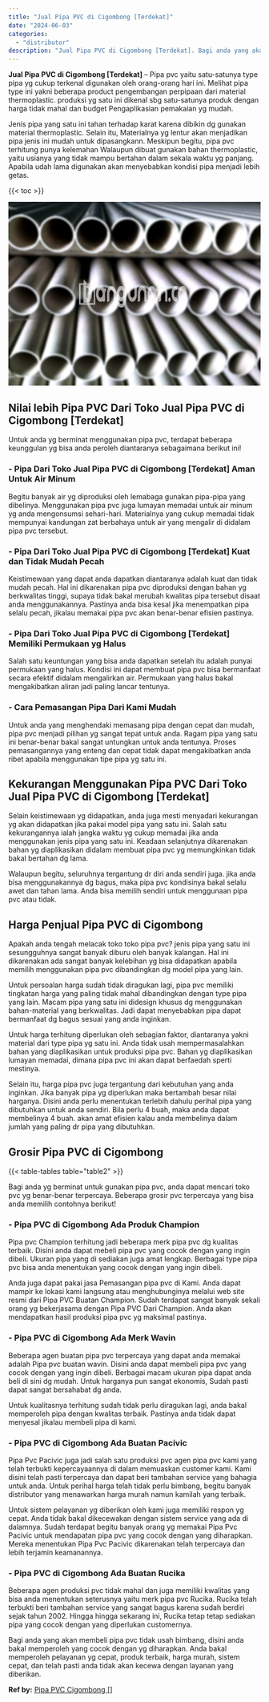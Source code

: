 ```yaml
---
title: "Jual Pipa PVC di Cigombong [Terdekat]"
date: "2024-06-03"
categories: 
  - "distributor"
description: "Jual Pipa PVC di Cigombong [Terdekat]. Bagi anda yang akan membeli pipa pvc tidak usah bimbang, disini anda bakal memperoleh yang cocok dengan yg diharapkan...."
---
```


**Jual Pipa PVC di Cigombong \[Terdekat\]** – Pipa pvc yaitu satu-satunya type pipa yg cukup terkenal digunakan oleh orang-orang hari ini. Melihat pipa type ini yakni beberapa product pengembangan perpipaan dari material thermoplastic. produksi yg satu ini dikenal sbg satu-satunya produk dengan harga tidak mahal dan budget Pengaplikasian pemakaian yg mudah.

Jenis pipa yang satu ini tahan terhadap karat karena dibikin dg gunakan material thermoplastic. Selain itu, Materialnya yg lentur akan menjadikan pipa jenis ini mudah untuk dipasangkann. Meskipun begitu, pipa pvc terhitung punya kelemahan Walaupun dibuat gunakan bahan thermoplastic, yaitu usianya yang tidak mampu bertahan dalam sekala waktu yg panjang. Apabila udah lama digunakan akan menyebabkan kondisi pipa menjadi lebih getas.

{{< toc >}}

![Jual Pipa PVC di Cigombong [Terdekat]](/images/jaul-pipa-pvc-62.png)

## Nilai lebih Pipa PVC Dari Toko Jual Pipa PVC di Cigombong \[Terdekat\]

Untuk anda yg berminat menggunakan pipa pvc, terdapat beberapa keunggulan yg bisa anda peroleh diantaranya sebagaimana berikut ini!

### \- Pipa Dari Toko Jual Pipa PVC di Cigombong \[Terdekat\] Aman Untuk Air Minum

Begitu banyak air yg diproduksi oleh lemabaga gunakan pipa-pipa yang dibelinya. Menggunakan pipa pvc juga lumayan memadai untuk air minum yg anda mengonsumsi sehari-hari. Materialnya yang cukup memadai tidak mempunyai kandungan zat berbahaya untuk air yang mengalir di didalam pipa pvc tersebut.

### \- Pipa Dari Toko Jual Pipa PVC di Cigombong \[Terdekat\] Kuat dan Tidak Mudah Pecah

Keistimewaan yang dapat anda dapatkan diantaranya adalah kuat dan tidak mudah pecah. Hal ini dikarenakan pipa pvc diproduksi dengan bahan yg berkwalitas tinggi, supaya tidak bakal merubah kwalitas pipa tersebut disaat anda menggunakannya. Pastinya anda bisa kesal jika menempatkan pipa selalu pecah, jikalau memakai pipa pvc akan benar-benar efisien pastinya.

### \- Pipa Dari Toko Jual Pipa PVC di Cigombong \[Terdekat\] Memiliki Permukaan yg Halus

Salah satu keuntungan yang bisa anda dapatkan setelah itu adalah punyai permukaan yang halus. Kondisi ini dapat membuat pipa pvc bisa bermanfaat secara efektif didalam mengalirkan air. Permukaan yang halus bakal mengakibatkan aliran jadi paling lancar tentunya.

### \- Cara Pemasangan Pipa Dari Kami Mudah

Untuk anda yang menghendaki memasang pipa dengan cepat dan mudah, pipa pvc menjadi pilihan yg sangat tepat untuk anda. Ragam pipa yang satu ini benar-benar bakal sangat untungkan untuk anda tentunya. Proses pemasangannya yang enteng dan cepat tidak dapat mengakibatkan anda ribet apabila menggunakan tipe pipa yg satu ini.

## Kekurangan Menggunakan Pipa PVC Dari Toko Jual Pipa PVC di Cigombong \[Terdekat\]

Selain keistimewaan yg didapatkan, anda juga mesti menyadari kekurangan yg akan didapatkan jika pakai model pipa yang satu ini. Salah satu kekurangannya ialah jangka waktu yg cukup memadai jika anda menggunakan jenis pipa yang satu ini. Keadaan selanjutnya dikarenakan bahan yg diaplikasikan didalam membuat pipa pvc yg memungkinkan tidak bakal bertahan dg lama.

Walaupun begitu, seluruhnya tergantung dr diri anda sendiri juga. jika anda bisa menggunakannya dg bagus, maka pipa pvc kondisinya bakal selalu awet dan tahan lama. Anda bisa memilih sendiri untuk menggunaan pipa pvc atau tidak.

## Harga Penjual Pipa PVC di Cigombong

Apakah anda tengah melacak toko toko pipa pvc? jenis pipa yang satu ini sesungguhnya sangat banyak diburu oleh banyak kalangan. Hal ini dikarenakan ada sangat banyak kelebihan yg bisa didapatkan apabila memilih menggunakan pipa pvc dibandingkan dg model pipa yang lain.

Untuk persoalan harga sudah tidak diragukan lagi, pipa pvc memiliki tingkatan harga yang paling tidak mahal dibandingkan dengan type pipa yang lain. Macam pipa yang satu ini didesign khusus dg menggunakan bahan-material yang berkwalitas. Jadi dapat menyebabkan pipa dapat bermanfaat dg bagus sesuai yang anda inginkan.

Untuk harga terhitung diperlukan oleh sebagian faktor, diantaranya yakni material dari type pipa yg satu ini. Anda tidak usah mempermasalahkan bahan yang diaplikasikan untuk produksi pipa pvc. Bahan yg diaplikasikan lumayan memadai, dimana pipa pvc ini akan dapat berfaedah sperti mestinya.

Selain itu, harga pipa pvc juga tergantung dari kebutuhan yang anda inginkan. Jika banyak pipa yg diperlukan maka bertambah besar nilai harganya. Disini anda perlu menentukan terlebih dahulu perihal pipa yang dibutuhkan untuk anda sendiri. Bila perlu 4 buah, maka anda dapat membelinya 4 buah. akan amat efisien kalau anda membelinya dalam jumlah yang paling dr pipa yang dibutuhkan.

## Grosir Pipa PVC di Cigombong

{{< table-tables table="table2" >}}

Bagi anda yg berminat untuk gunakan pipa pvc, anda dapat mencari toko pvc yg benar-benar terpercaya. Beberapa grosir pvc terpercaya yang bisa anda memilih contohnya berikut!

### \- Pipa PVC di Cigombong Ada Produk Champion

Pipa pvc Champion terhitung jadi beberapa merk pipa pvc dg kualitas terbaik. Disini anda dapat mebeli pipa pvc yang cocok dengan yang ingin dibeli. Ukuran pipa yang di sediakan juga amat lengkap. Berbagai type pipa pvc bisa anda menentukan yang cocok dengan yang ingin dibeli.

Anda juga dapat pakai jasa Pemasangan pipa pvc di Kami. Anda dapat mampir ke lokasi kami langsung atau menghubunginya melalui web site resmi dari Pipa PVC Buatan Champion. Sudah terdapat sangat banyak sekali orang yg bekerjasama dengan Pipa PVC Dari Champion. Anda akan mendapatkan hasil produksi pipa pvc yg maksimal pastinya.

### \- Pipa PVC di Cigombong Ada Merk Wavin

Beberapa agen buatan pipa pvc terpercaya yang dapat anda memakai adalah Pipa pvc buatan wavin. Disini anda dapat membeli pipa pvc yang cocok dengan yang ingin dibeli. Berbagai macam ukuran pipa dapat anda beli di sini dg mudah. Untuk harganya pun sangat ekonomis, Sudah pasti dapat sangat bersahabat dg anda.

Untuk kualitasnya terhitung sudah tidak perlu diragukan lagi, anda bakal memperoleh pipa dengan kwalitas terbaik. Pastinya anda tidak dapat menyesal jikalau membeli pipa di kami.

### \- Pipa PVC di Cigombong Ada Buatan Pacivic

Pipa Pvc Pacivic juga jadi salah satu produksi pvc agen pipa pvc kami yang telah terbukti kepercayaannya di dalam memuaskan customer kami. Kami disini telah pasti terpercaya dan dapat beri tambahan service yang bahagia untuk anda. Untuk perihal harga telah tidak perlu bimbang, begitu banyak distributor yang menawarkan harga murah namun kamilah yang terbaik.

Untuk sistem pelayanan yg diberikan oleh kami juga memiliki respon yg cepat. Anda tidak bakal dikecewakan dengan sistem service yang ada di dalamnya. Sudah terdapat begitu banyak orang yg memakai Pipa Pvc Pacivic untuk mendapatan pipa pvc yang cocok dengan yang diharapkan. Mereka menentukan Pipa Pvc Pacivic dikarenakan telah terpercaya dan lebih terjamin keamanannya.

### \- Pipa PVC di Cigombong Ada Buatan Rucika

Beberapa agen produksi pvc tidak mahal dan juga memiliki kwalitas yang bisa anda menentukan seterusnya yaitu merk pipa pvc Rucika. Rucika telah terbukti beri tambahan service yang sangat bagus karena sudah berdiri sejak tahun 2002. Hingga hingga sekarang ini, Rucika tetap tetap sediakan pipa yang cocok dengan yang diperlukan customernya.

Bagi anda yang akan membeli pipa pvc tidak usah bimbang, disini anda bakal memperoleh yang cocok dengan yg diharapkan. Anda bakal memperoleh pelayanan yg cepat, produk terbaik, harga murah, sistem cepat, dan telah pasti anda tidak akan kecewa dengan layanan yang diberikan.

**Ref by:** [Pipa PVC Cigombong []](https://id.wikipedia.org/wiki/Pipa)

